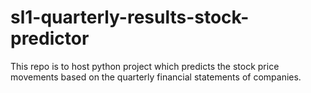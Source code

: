 # sl1-quarterly-results-stock-predictor
This repo is to host python project which predicts the stock price movements based on the quarterly financial statements of companies.
